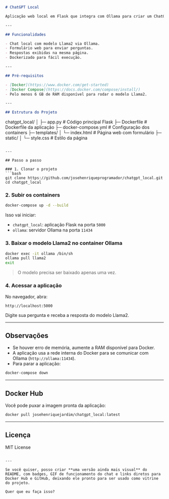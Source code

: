 ```markdown
# ChatGPT Local

Aplicação web local em Flask que integra com Ollama para criar um ChatGPT privado. Permite digitar perguntas em um formulário e receber respostas geradas pelo modelo Llama2. Dockerizado para fácil deploy e portabilidade, podendo rodar em qualquer máquina com Docker.

---

## Funcionalidades

- Chat local com modelo Llama2 via Ollama.
- Formulário web para enviar perguntas.
- Respostas exibidas na mesma página.
- Dockerizado para fácil execução.

---

## Pré-requisitos

- [Docker](https://www.docker.com/get-started)
- [Docker Compose](https://docs.docker.com/compose/install/)
- Pelo menos 6 GB de RAM disponível para rodar o modelo Llama2.

---

## Estrutura do Projeto

```

chatgpt\_local/
│
├─ app.py                 # Código principal Flask
├─ Dockerfile             # Dockerfile da aplicação
├─ docker-compose.yml     # Configuração dos containers
├─ templates/
│   └─ index.html         # Página web com formulário
├─ static/
│   └─ style.css          # Estilo da página

````

---

## Passo a passo

### 1. Clonar o projeto
```bash
git clone https://github.com/josehenriqueprogramador/chatgpt_local.git
cd chatgpt_local
````

### 2. Subir os containers

```bash
docker-compose up -d --build
```

Isso vai iniciar:

* `chatgpt_local`: aplicação Flask na porta `5000`
* `ollama`: servidor Ollama na porta `11434`

### 3. Baixar o modelo Llama2 no container Ollama

```bash
docker exec -it ollama /bin/sh
ollama pull llama2
exit
```

> O modelo precisa ser baixado apenas uma vez.

### 4. Acessar a aplicação

No navegador, abra:

```
http://localhost:5000
```

Digite sua pergunta e receba a resposta do modelo Llama2.

---

## Observações

* Se houver erro de memória, aumente a RAM disponível para Docker.
* A aplicação usa a rede interna do Docker para se comunicar com Ollama (`http://ollama:11434`).
* Para parar a aplicação:

```bash
docker-compose down
```

---

## Docker Hub

Você pode puxar a imagem pronta da aplicação:

```bash
docker pull josehenriquejardim/chatgpt_local:latest
```

---

## Licença

MIT License

```

---

Se você quiser, posso criar **uma versão ainda mais visual** do README, com badges, GIF de funcionamento do chat e links diretos para Docker Hub e GitHub, deixando ele pronto para ser usado como vitrine do projeto.  

Quer que eu faça isso?
```
